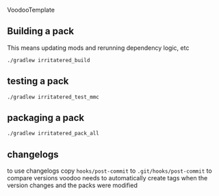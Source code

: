 VoodooTemplate

## Building a pack
This means updating mods and rerunning dependency logic, etc

`./gradlew irritatered_build`

## testing a pack

`./gradlew irritatered_test_mmc`

## packaging a pack

`./gradlew irritatered_pack_all`

## changelogs

to use changelogs copy `hooks/post-commit` to `.git/hooks/post-commit`
to compare versions voodoo needs to automatically create tags when the version changes and the packs were modified